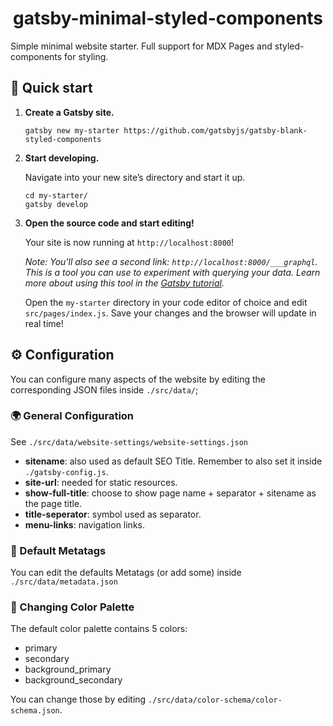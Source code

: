 <h1 align="center">
  gatsby-minimal-styled-components
</h1>

Simple minimal website starter. Full support for MDX Pages and styled-components for styling.

## 🚀 Quick start

1.  **Create a Gatsby site.**

    ```shell
    gatsby new my-starter https://github.com/gatsbyjs/gatsby-blank-styled-components
    ```

2.  **Start developing.**

    Navigate into your new site’s directory and start it up.

    ```shell
    cd my-starter/
    gatsby develop
    ```

3.  **Open the source code and start editing!**

    Your site is now running at `http://localhost:8000`!

    _Note: You'll also see a second link: _`http://localhost:8000/___graphql`_. This is a tool you can use to experiment with querying your data. Learn more about using this tool in the [Gatsby tutorial](https://www.gatsbyjs.org/tutorial/part-five/#introducing-graphiql)._

    Open the `my-starter` directory in your code editor of choice and edit `src/pages/index.js`. Save your changes and the browser will update in real time!

## ⚙ Configuration

You can configure many aspects of the website by editing the corresponding JSON files inside `./src/data/`;

### 🌍 General Configuration

See `./src/data/website-settings/website-settings.json`

- **sitename**: also used as default SEO Title. Remember to also set it inside `./gatsby-config.js`.
- **site-url**: needed for static resources.
- **show-full-title**: choose to show page name + separator + sitename as the page title.
- **title-seperator**: symbol used as separator.
- **menu-links**: navigation links.

### 🔎 Default Metatags

You can edit the defaults Metatags (or add some) inside `./src/data/metadata.json`

### 🎨 Changing Color Palette

The default color palette contains 5 colors:

- primary
- secondary
- background_primary
- background_secondary

You can change those by editing `./src/data/color-schema/color-schema.json`.
